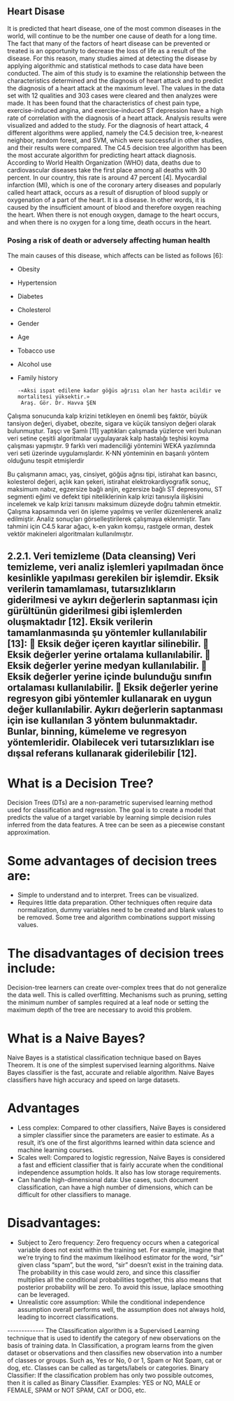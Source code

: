 
## Heart Disase





It is predicted that heart disease, one of the most common diseases in the world, will continue to
be the number one cause of death for a long time. The fact that many of the factors of heart disease
can be prevented or treated is an opportunity to decrease the loss of life as a result of the disease.
For this reason, many studies aimed at detecting the disease by applying algorithmic and statistical
methods to case data have been conducted. The aim of this study is to examine the relationship
between the characteristics determined and the diagnosis of heart attack and to predict the
diagnosis of a heart attack at the maximum level. The values in the data set with 12 qualities and
303 cases were cleared and then analyzes were made. It has been found that the characteristics of
chest pain type, exercise-induced angina, and exercise-induced ST depression have a high rate of
correlation with the diagnosis of a heart attack. Analysis results were visualized and added to the
study. For the diagnosis of heart attack, 4 different algorithms were applied, namely the C4.5
decision tree, k-nearest neighbor, random forest, and SVM, which were successful in other
studies, and their results were compared. The C4.5 decision tree algorithm has been the most
accurate algorithm for predicting heart attack diagnosis. According to World Health Organization (WHO) data,
deaths due to cardiovascular diseases take the first place among all deaths with 30 percent. In our country, 
this rate is around 47 percent [4]. Myocardial infarction (MI), which is one of the coronary artery diseases and popularly called heart attack,
occurs as a result of disruption of blood supply or oxygenation of a part of the heart.
It is a disease. In other words, it is caused by the insufficient amount of blood and therefore oxygen reaching the heart.
When there is not enough oxygen, damage to the heart occurs, and when there is no oxygen for a long time, death occurs in the heart.


### Posing a risk of death or adversely affecting human health
The main causes of this disease, which affects
can be listed as follows [6]:
- Obesity
- Hypertension
- Diabetes
- Cholesterol
- Gender
- Age
- Tobacco use
- Alcohol use
- Family history



      -«Aksi ispat edilene kadar göğüs ağrısı olan her hasta acildir ve mortalitesi yüksektir.»
       Araş. Gör. Dr. Havva ŞEN






Çalışma sonucunda kalp krizini tetikleyen en önemli
beş faktör, büyük tansiyon değeri, diyabet, obezite,
sigara ve küçük tansiyon değeri olarak bulunmuştur.
Taşçı ve Şamlı [11] yaptıkları çalışmada yüzlerce veri
bulunan veri setine çeşitli algoritmalar uygulayarak
kalp hastalığı teşhisi koyma çalışması yapmıştır. 9
farklı veri madenciliği yöntemini WEKA yazılımında
veri seti üzerinde uygulamışlardır. K-NN yönteminin
en başarılı yöntem olduğunu tespit etmişlerdir

Bu çalışmanın amacı, yaş, cinsiyet, göğüs ağrısı tipi,
istirahat kan basıncı, kolesterol değeri, açlık kan
şekeri, istirahat elektrokardiyografik sonuç,
maksimum nabız, egzersize bağlı anjin, egzersize
bağlı ST depresyonu, ST segmenti eğimi ve defekt tipi
niteliklerinin kalp krizi tanısıyla ilişkisini incelemek
ve kalp krizi tanısını maksimum düzeyde doğru
tahmin etmektir. Çalışma kapsamında veri ön işleme
yapılmış ve veriler düzenlenerek analiz edilmiştir.
Analiz sonuçları görselleştirilerek çalışmaya
eklenmiştir. Tanı tahmini için C4.5 karar ağacı, k-en
yakın komşu, rastgele orman, destek vektör
makineleri algoritmaları kullanılmıştır. 


2.2.1. Veri temizleme (Data cleansing)
Veri temizleme, veri analiz işlemleri yapılmadan önce
kesinlikle yapılması gerekilen bir işlemdir. Eksik
verilerin tamamlaması, tutarsızlıkların giderilmesi ve
aykırı değerlerin saptanması için gürültünün
giderilmesi gibi işlemlerden oluşmaktadır [12]. Eksik
verilerin tamamlanmasında şu yöntemler
kullanılabilir [13]:
 Eksik değer içeren kayıtlar silinebilir.
 Eksik değerler yerine ortalama kullanılabilir.
 Eksik değerler yerine medyan kullanılabilir.
 Eksik değerler yerine içinde bulunduğu sınıfın
ortalaması kullanılabilir.
 Eksik değerler yerine regresyon gibi yöntemler
kullanarak en uygun değer kullanılabilir.
Aykırı değerlerin saptanması için ise kullanılan 3
yöntem bulunmaktadır. Bunlar, binning, kümeleme ve
regresyon yöntemleridir. Olabilecek veri
tutarsızlıkları ise dışsal referans kullanarak
giderilebilir [12]. 
----

# What is a Decision Tree?


Decision Trees (DTs) are a non-parametric supervised learning method used for classification and regression. The goal is to create a model that predicts the value of a target variable by learning simple decision rules inferred from the data features. A tree can be seen as a piecewise constant approximation.

# Some advantages of decision trees are:

- Simple to understand and to interpret. Trees can be visualized.
- Requires little data preparation. Other techniques often require data normalization, dummy variables need to be created and blank values to be removed. Some tree and algorithm combinations support missing values.

# The disadvantages of decision trees include:

Decision-tree learners can create over-complex trees that do not generalize the data well. This is called overfitting. Mechanisms such as pruning, setting the minimum number of samples required at a leaf node or setting the maximum depth of the tree are necessary to avoid this problem.





# What is a Naive Bayes?
  Naive Bayes is a statistical classification technique based on Bayes Theorem. It is one of the simplest supervised learning algorithms. Naive Bayes classifier is the fast, accurate and reliable algorithm. Naive Bayes classifiers have high accuracy and speed on large datasets.

#  Advantages
- Less complex: Compared to other classifiers, Naïve Bayes is considered a simpler classifier since the parameters are easier to  estimate. As a result, it’s one of the first algorithms learned within data science and machine learning courses.   
- Scales well: Compared to logistic regression, Naïve Bayes is considered a fast and efficient classifier that is fairly accurate when the conditional independence assumption holds. It also has low storage requirements. 
- Can handle high-dimensional data: Use cases, such document classification, can have a high number of dimensions, which can be difficult for other classifiers to manage. 

 # Disadvantages:   
- Subject to Zero frequency: Zero frequency occurs when a categorical variable does not exist within the training set. For example, imagine that we’re trying to find the maximum likelihood estimator for the word, “sir” given class “spam”, but the word, “sir” doesn’t exist in the training data. The probability in this case would zero, and since this classifier multiplies all the conditional probabilities together, this also means that posterior probability will be zero. To avoid this issue, laplace smoothing can be leveraged. 
- Unrealistic core assumption: While the conditional independence assumption overall performs well, the assumption does not always hold, leading to incorrect classifications. 











 ------------- The Classification algorithm is a Supervised Learning technique that is used to identify the category of new observations on the basis of training data. In Classification, a program learns from the given dataset or observations and then classifies new observation into a number of classes or groups. Such as, Yes or No, 0 or 1, Spam or Not Spam, cat or dog, etc. Classes can be called as targets/labels or categories.
Binary Classifier: If the classification problem has only two possible outcomes, then it is called as Binary Classifier.
Examples: YES or NO, MALE or FEMALE, SPAM or NOT SPAM, CAT or DOG, etc.




